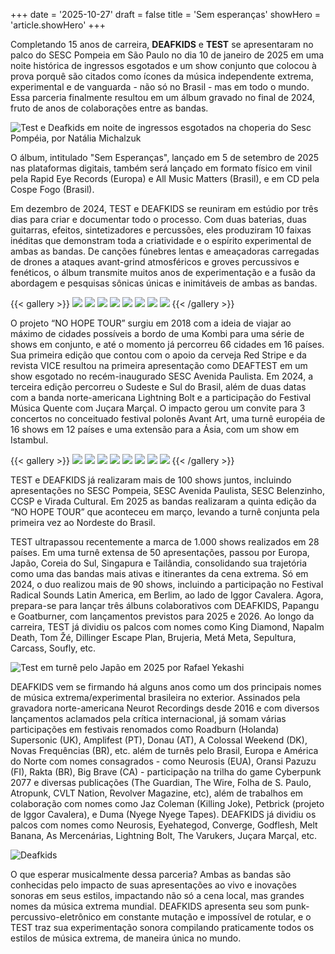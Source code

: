 +++
date = '2025-10-27'
draft = false
title = 'Sem esperanças'
showHero = 'article.showHero'
+++

Completando 15 anos de carreira, **DEAFKIDS** e **TEST** se apresentaram no palco do SESC Pompeia em São Paulo no dia 10 de janeiro de 2025 em uma noite histórica de ingressos esgotados e um show conjunto que colocou à prova porquê são citados como ícones da música independente extrema, experimental e de vanguarda - não só no Brasil - mas em todo o mundo. Essa parceria finalmente resultou em um álbum gravado no final de 2024, fruto de anos de colaborações entre as bandas.

![Test e Deafkids em noite de ingressos esgotados na choperia do Sesc Pompéia, por Natália Michalzuk](sesc-pompeia-01.png "Test e Deafkids em noite com ingressos esgotados na choperia do Sesc Pompéia.")

O álbum, intitulado "Sem Esperanças", lançado em 5 de setembro de 2025 nas plataformas digitais, também será lançado em formato físico em vinil pela Rapid Eye Records (Europa) e All Music Matters (Brasil), e em CD pela Cospe Fogo (Brasil).

Em dezembro de 2024, TEST e DEAFKIDS se reuniram em estúdio por três dias para criar e documentar todo o processo. Com duas baterias, duas guitarras, efeitos, sintetizadores e percussões, eles produziram 10 faixas inéditas que demonstram toda a criatividade e o espírito experimental de ambas as bandas. De canções fúnebres lentas e ameaçadoras carregadas de drones a ataques avant-grind atmosféricos e groves percussivos e fenéticos, o álbum transmite muitos anos de experimentação e a fusão da abordagem e pesquisas sônicas únicas e inimitáveis de ambas as bandas.

{{< gallery >}}
<img src="LP-EU-01.jpeg" class="grid-w50 md:grid-w33 xl:grid-w25" />
<img src="LP-EU-02.jpeg" class="grid-w50 md:grid-w33 xl:grid-w25" />
<img src="k7-azul.jpeg" class="grid-w50 md:grid-w33 xl:grid-w25" />
<img src="k7-vermelho.jpeg" class="grid-w50 md:grid-w33 xl:grid-w25" />
<img src="sem-esperanças-cover.jpg" class="grid-w50 md:grid-w33 xl:grid-w25" />
<img src="flyer-sesc-paulista.png" class="grid-w50 md:grid-w33 xl:grid-w25" />
<img src="MOCKUP DEAF TEST FRONT.jpg" class="grid-w50 md:grid-w33 xl:grid-w25" />
<img src="MOCKUP DEAF TEST BACK.jpg" class="grid-w50 md:grid-w33 xl:grid-w25" />
{{< /gallery >}}

O projeto “NO HOPE TOUR” surgiu em 2018 com a ideia de viajar ao máximo de cidades possíveis a bordo de uma Kombi para uma série de shows em conjunto, e até o momento já percorreu 66 cidades em 16 países. Sua primeira edição que contou com o apoio da cerveja Red Stripe e da revista VICE resultou na primeira apresentação como DEAFTEST em um show esgotado no recém-inaugurado SESC Avenida Paulista. Em 2024, a terceira edição percorreu o Sudeste e Sul do Brasil, além de duas datas com a banda norte-americana Lightning Bolt e a participação do Festival Música Quente com Juçara Marçal. O impacto gerou um convite para 3 concertos no conceituado festival polonês Avant Art, uma turnê européia de 16 shows em 12 países e uma extensão para a Ásia, com um show em Istambul.

{{< gallery >}}
<img src="no-hope-flyer-01.png" class="grid-w50 md:grid-w33 xl:grid-w25" />
<img src="no-hope-flyer-02.png" class="grid-w50 md:grid-w33 xl:grid-w25" />
<img src="no-hope-flyer-03.png" class="grid-w50 md:grid-w33 xl:grid-w25" />
<img src="no-hope-flyer-04.png" class="grid-w50 md:grid-w33 xl:grid-w25" />
<img src="no-hope-flyer-05.png" class="grid-w50 md:grid-w33 xl:grid-w25" />
<img src="no-hope-flyer-06.png" class="grid-w50 md:grid-w33 xl:grid-w25" />
<img src="no-hope-flyer-07.png" class="grid-w50 md:grid-w33 xl:grid-w25" />
<img src="no-hope-flyer-08.png" class="grid-w50 md:grid-w33 xl:grid-w25" />
{{< /gallery >}}

TEST e DEAFKIDS já realizaram mais de 100 shows juntos, incluindo apresentações no SESC Pompeia, SESC Avenida Paulista, SESC Belenzinho, CCSP e Virada Cultural. Em 2025 as bandas realizaram a quinta edição da “NO HOPE TOUR” que aconteceu em março, levando a turnê conjunta pela primeira vez ao Nordeste do Brasil.

TEST ultrapassou recentemente a marca de 1.000 shows realizados em 28 países. Em uma turnê extensa de 50 apresentações, passou por Europa, Japão, Coreia do Sul, Singapura e Tailândia, consolidando sua trajetória como uma das bandas mais ativas e itinerantes da cena extrema. Só em 2024, o duo realizou mais de 90 shows, incluindo a participação no Festival Radical Sounds Latin America, em Berlim, ao lado de Iggor Cavalera. Agora, prepara-se para lançar três álbuns colaborativos com DEAFKIDS, Papangu e Goatburner, com lançamentos previstos para 2025 e 2026. Ao longo da carreira, TEST já dividiu os palcos com nomes como King Diamond, Napalm Death, Tom Žé, Dillinger Escape Plan, Brujeria, Metá Meta, Sepultura, Carcass, Soufly, etc.

![Test em turnê pelo Japão em 2025 por Rafael Yekashi](test-japão-rafael-yekashi.jpg "Test em turnê pelo Japão em 2025 por Rafael Yekashi.")

DEAFKIDS vem se firmando há alguns anos como um dos principais nomes de música extrema/experimental brasileira no exterior. Assinados pela gravadora norte-americana Neurot Recordings desde 2016 e com diversos lançamentos aclamados pela crítica internacional, já somam várias participações em festivais renomados como Roadburn (Holanda) Supersonic (UK), Amplifest (PT), Donau (AT), A Colossal Weekend (DK), Novas Frequências (BR), etc. além de turnês pelo Brasil, Europa e América do Norte com nomes consagrados - como Neurosis (EUA), Oransi Pazuzu (FI), Rakta (BR), Big Brave (CA) - participação na trilha do game Cyberpunk 2077 e diversas publicações (The Guardian, The Wire, Folha de S. Paulo, Atropunk, CVLT Nation, Revolver Magazine, etc), além de trabalhos em colaboração com nomes como Jaz Coleman (Killing Joke), Petbrick (projeto de Iggor Cavalera), e Duma (Nyege Nyege Tapes). DEAFKIDS já dividiu os palcos com nomes como Neurosis, Eyehategod, Converge, Godflesh, Melt Banana, As Mercenárias, Lightning Bolt, The Varukers, Juçara Marçal, etc.

![Deafkids](deafkids.png "Deafkids")

O que esperar musicalmente dessa parceria? Ambas as bandas são conhecidas pelo impacto de suas apresentações ao vivo e inovações sonoras em seus estilos, impactando não só a cena local, mas grandes nomes da música extrema mundial. DEAFKIDS apresenta seu som punk-percussivo-eletrônico em constante mutação e impossível de rotular, e o TEST traz sua experimentação sonora compilando praticamente todos os estilos de música extrema, de maneira única no mundo.
